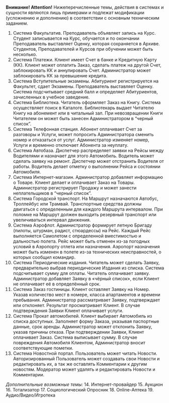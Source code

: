 **Внимание! Attention!**
Нижеперечисленные темы, действия в системах и
сущности являются лишь примерами и подлежат модификации
(усложнению и дополнению) в соответствии с основным техническим заданием.

1. Система Факультатив. Преподаватель объявляет запись на Курс. Студент записывается на
Курс, обучается и по окончании Преподаватель выставляет Оценку, которая сохраняется в
Архиве. Студентов, Преподавателей и Курсов при обучении может быть несколько.
2. Система Платежи. Клиент имеет Счет в банке и Кредитную Карту (КК). Клиент может
оплатить Заказ, сделать платеж на другой Счет, заблокировать КК и аннулировать Счет.
Администратор может заблокировать КК за превышение кредита.
3. Система Вступительные экзамены. Абитуриент регистрируется на Факультет, сдает
Экзамены. Преподаватель выставляет Оценку. Система подсчитывает средний балл и
определяет Абитуриентов, зачисленных в учебное заведение.
4. Система Библиотека. Читатель оформляет Заказ на Книгу. Система осуществляет поиск в
Каталоге. Библиотекарь выдает Читателю Книгу на абонемент или в читальный зал. При
невозвращении Книги Читателем он может быть занесен Администратором в “черный
список”.
5. Система Телефонная станция. Абонент оплачивает Счет за разговоры и Услуги, может
попросить Администратора сменить номер и отказаться от услуг. Администратор изменяет
номер, Услуги и временно отключает Абонента за неуплату.
6. Система Автобаза. Диспетчер распределяет заявки на Рейсы между Водителями и назначает
для этого Автомобиль. Водитель может сделать заявку на ремонт. Диспетчер может
отстранить Водителя от работы. Водитель делает отметку о выполнении Рейса и состоянии
Автомобиля.
7. Система Интернет-магазин. Администратор добавляет информацию о Товаре. Клиент делает
и оплачивает Заказ на Товары. Администратор регистрирует Продажу и может занести
неплательщиков в “черный список”.
8. Система Городской транспорт. На Маршрут назначаются Автобус, Троллейбус или Трамвай.
Транспортные средства должны двигаться с определенным для каждого Маршрута
интервалом. При поломке на Маршрут должен выходить резервный транспорт или
увеличиваться интервал движения.
9. Система Аэрофлот. Администратор формирует летную Бригаду (пилоты, штурман, радист,
стюардессы) на Рейс. Каждый Рейс выполняется Самолетом с определенной вместимостью и
дальностью полета. Рейс может быть отменен из-за погодных условий в Аэропорту отлета
или назначения. Аэропорт назначения может быть изменен в полете из-за технических
неисправностей, о которых сообщил командир.
10. Система Периодические издания. Читатель может сделать Заявку, предварительно выбрав
периодические Издания из списка. Система подсчитывает сумму для оплаты. Читатель
оплачивает заявку. Администратор добавляет Заявку в «чёрный список», если Клиент не
оплачивает её в определённый срок.
11. Система Заказ гостиницы. Клиент оставляет Заявку на Номер. Указав количество мест в
номере, класса апартаментов и времени пребывания. Администратор рассматривает Заявку,
подтверждает или отклоняет. Результат просматривает Клиент. В случае подтверждения
Заявки Клиент оплачивает услуги.
12. Система Прокат автомобилей. Клиент выбирает Автомобиль из списка доступных. Заполняет
форму Заказа, указывая паспортные данные, срок аренды. Администратор может отклонить
Заявку, указав причины отказа. При подтверждении Заявки, Клиент оплачивает Заказ.
Система выписывает сумму. В случае повреждения Автомобиля Клиентом, Администратор
вносит соответствующие пометки.
13. Система Новостной портал. Пользователь может читать Новости. Авторизированный
Пользователь может создавать свои Новости и редактировать их, а так же оставлять
Комментарии к другим новостям. Модератор может удалять и редактировать Новости и
Комментарии.

_Дополнительные возможные темы:_
14. Интернет-провайдер
15. Аукцион
16. Тотализатор
17. Социологический Опросник
18. Online-Аптека
19. Аудио/Видео/Игротека